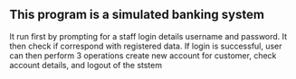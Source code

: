 ## This program is a simulated banking system
It run first by prompting for a staff login details username and password. It then check if correspond with registered data. If login is successful, user can then perform 3 operations create new account for customer, check account details, and logout of the ststem

